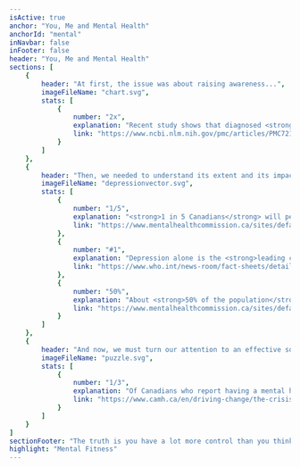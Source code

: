 ```yaml
---
isActive: true
anchor: "You, Me and Mental Health"
anchorId: "mental"
inNavbar: false
inFooter: false
header: "You, Me and Mental Health"
sections: [
    {
        header: "At first, the issue was about raising awareness...",
        imageFileName: "chart.svg",
        stats: [
            {
                number: "2x",
                explanation: "Recent study shows that diagnosed <strong>anxiety disorder doubled</strong> from 2011 to 2018.",
                link: "https://www.ncbi.nlm.nih.gov/pmc/articles/PMC7214527/"
            }
        ]
    },
    {
        header: "Then, we needed to understand its extent and its impact...",
        imageFileName: "depressionvector.svg",
        stats: [
            {
                number: "1/5",
                explanation: "<strong>1 in 5 Canadians</strong> will personally experience a mental health problem or illness in any given year.",
                link: "https://www.mentalhealthcommission.ca/sites/default/files/2016-06/Investing_in_Mental_Health_FINAL_Version_ENG.pdf"
            },
            {
                number: "#1",
                explanation: "Depression alone is the <strong>leading cause of disability worldwide</strong>.",
                link: "https://www.who.int/news-room/fact-sheets/detail/depression"
            },
            {
                number: "50%",
                explanation: "About <strong>50% of the population</strong> will have or will have had a mental illness by the age of 40.",
                link: "https://www.mentalhealthcommission.ca/sites/default/files/2016- 06/Investing_in_Mental_Health_FINAL_Version_ENG.pdf"
            }
        ]
    },
    {
        header: "And now, we must turn our attention to an effective solution...",
        imageFileName: "puzzle.svg",
        stats: [
            {
                number: "1/3",
                explanation: "Of Canadians who report having a mental health care need, <strong>1/3 state that their needs were not fully met</strong>.",
                link: "https://www.camh.ca/en/driving-change/the-crisis-is-real/mental-health-statistics"
            }
        ]
    }
]
sectionFooter: "The truth is you have a lot more control than you think, and it all starts by holding yourself accountable; the best way to do that is to ensure a strong and healthy mind – your "
highlight: "Mental Fitness"
---
```

